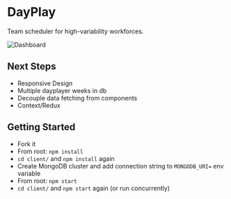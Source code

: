 # DayPlay
Team scheduler for high-variability workforces.
<!-- Check it out live: [DayPlay](https://github.com/facebook/create-react-app). -->

![Dashboard](./client/public/dashboard_screenshot.png)

## Next Steps
- Responsive Design
- Multiple dayplayer weeks in db
- Decouple data fetching from components
- Context/Redux

## Getting Started
- Fork it
- From root: `npm install`
- `cd client/` and `npm install` again
- Create MongoDB cluster and add connection string to `MONGODB_URI=` env variable
- From root: `npm start`
- `cd client/` and `npm start` again (or run concurrently)
